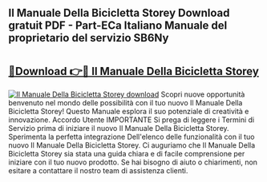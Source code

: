 ## Il Manuale Della Bicicletta Storey Download gratuit PDF - Part-ECa Italiano Manuale del proprietario del servizio SB6Ny

# <h2><a href="http://dfa4ei.blite.top/?on=Il+Manuale+Della+Bicicletta+Storey">🔗Download 👉🔴 Il Manuale Della Bicicletta Storey</a></h2>

[![Il Manuale Della Bicicletta Storey download](https://i.imgur.com/lujVjoI.png)](http://dfa4ei.blite.top/?on=Il+Manuale+Della+Bicicletta+Storey)
Scopri nuove opportunità benvenuto nel mondo delle possibilità con il tuo nuovo Il Manuale Della Bicicletta Storey! Questo Manuale esplora il suo potenziale di creatività e innovazione. Accordo Utente IMPORTANTE Si prega di leggere i Termini di Servizio prima di iniziare il nuovo Il Manuale Della Bicicletta Storey. Sperimenta la perfetta integrazione Dell'elenco delle funzionalità con il tuo nuovo Il Manuale Della Bicicletta Storey. Ci auguriamo che Il Manuale Della Bicicletta Storey sia stata una guida chiara e di facile comprensione per iniziare con il tuo nuovo prodotto. Se hai bisogno di aiuto o chiarimenti, non esitare a contattare il nostro team di assistenza clienti.
